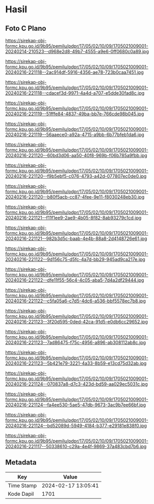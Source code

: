 # Hasil

## Foto C Plano

https://sirekap-obj-formc.kpu.go.id/9b95/pemilu/pdpr/17/05/02/10/09/1705021009001-20240214-210523--d968e2d8-49b7-4555-a9e6-0ff0680c0a89.jpg

https://sirekap-obj-formc.kpu.go.id/9b95/pemilu/pdpr/17/05/02/10/09/1705021009001-20240216-221118--2ac914df-5916-4356-ae78-723b0caa7451.jpg

https://sirekap-obj-formc.kpu.go.id/9b95/pemilu/pdpr/17/05/02/10/09/1705021009001-20240216-221118--cdacef3d-9971-4a4d-a707-e5dde30fad8c.jpg

https://sirekap-obj-formc.kpu.go.id/9b95/pemilu/pdpr/17/05/02/10/09/1705021009001-20240216-221119--51fffe84-4837-49ba-bb7e-766cde98b045.jpg

https://sirekap-obj-formc.kpu.go.id/9b95/pemilu/pdpr/17/05/02/10/09/1705021009001-20240216-221119--56aaece0-a92a-4715-a9bb-6b77bfeb1da6.jpg

https://sirekap-obj-formc.kpu.go.id/9b95/pemilu/pdpr/17/05/02/10/09/1705021009001-20240216-221120--60bd3d06-aa50-40f8-969b-f06b785a9fbb.jpg

https://sirekap-obj-formc.kpu.go.id/9b95/pemilu/pdpr/17/05/02/10/09/1705021009001-20240216-221120--f9b5ebf5-c076-4793-a42d-077807ec0de0.jpg

https://sirekap-obj-formc.kpu.go.id/9b95/pemilu/pdpr/17/05/02/10/09/1705021009001-20240216-221120--b80f5acb-cc87-4fee-9e11-f8030248eb30.jpg

https://sirekap-obj-formc.kpu.go.id/9b95/pemilu/pdpr/17/05/02/10/09/1705021009001-20240216-221121--f11f1ee9-2ae9-4b05-8f82-8ab93279c1cd.jpg

https://sirekap-obj-formc.kpu.go.id/9b95/pemilu/pdpr/17/05/02/10/09/1705021009001-20240216-221121--982b3d5c-baab-4e4b-88a8-2d4148726e61.jpg

https://sirekap-obj-formc.kpu.go.id/9b95/pemilu/pdpr/17/05/02/10/09/1705021009001-20240216-221122--9d156c75-d5fc-4a7d-bb29-945ad9ca217e.jpg

https://sirekap-obj-formc.kpu.go.id/9b95/pemilu/pdpr/17/05/02/10/09/1705021009001-20240216-221122--dfe11f55-56c4-4c05-aba5-7d4a2df29444.jpg

https://sirekap-obj-formc.kpu.go.id/9b95/pemilu/pdpr/17/05/02/10/09/1705021009001-20240216-221122--c5fa05a6-c7d5-4dc6-a536-bbf5578ec7b8.jpg

https://sirekap-obj-formc.kpu.go.id/9b95/pemilu/pdpr/17/05/02/10/09/1705021009001-20240216-221123--3f20d595-0ded-42ca-91d5-e0db6cc29652.jpg

https://sirekap-obj-formc.kpu.go.id/9b95/pemilu/pdpr/17/05/02/10/09/1705021009001-20240216-221123--7ad86475-f75c-4956-a896-ab308112ab8c.jpg

https://sirekap-obj-formc.kpu.go.id/9b95/pemilu/pdpr/17/05/02/10/09/1705021009001-20240216-221123--5b421e79-3221-4a33-8b59-e13cd75d32ab.jpg

https://sirekap-obj-formc.kpu.go.id/9b95/pemilu/pdpr/17/05/02/10/09/1705021009001-20240216-221124--070837a8-d7c3-423d-bd59-aa029ec5031c.jpg

https://sirekap-obj-formc.kpu.go.id/9b95/pemilu/pdpr/17/05/02/10/09/1705021009001-20240216-221124--fa4ee530-5ae5-47db-9673-3ac9b7ee66bf.jpg

https://sirekap-obj-formc.kpu.go.id/9b95/pemilu/pdpr/17/05/02/10/09/1705021009001-20240216-221124--bd52089d-5949-4184-b377-e29181e838f0.jpg

https://sirekap-obj-formc.kpu.go.id/9b95/pemilu/pdpr/17/05/02/10/09/1705021009001-20240216-221117--50338610-c29a-4e4f-9869-37a483cbd7b6.jpg


## Metadata

| Key        | Value               |
| ---------- | ------------------- |
| Time Stamp | 2024-02-17 13:05:41 |
| Kode Dapil | 1701                |



